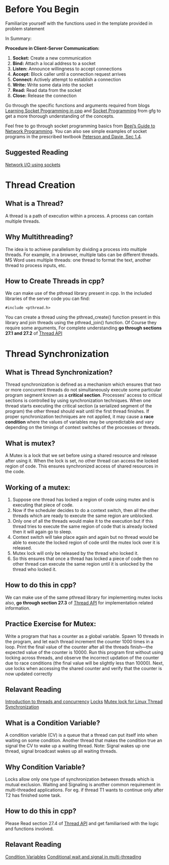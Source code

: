 # Before You Begin

Familiarize yourself with the functions used in the template provided in problem statement


In Summary:

**Procedure in Client-Server Communication:**
1. **Socket:** Create a new communication
2. **Bind:** Attach a local address to a socket
3. **Listen:** Announce willingness to accept connections
4. **Accept:** Block caller until a connection request arrives
5. **Connect:** Actively attempt to establish a connection
6. **Write:** Write some data into the socket
7. **Read:** Read data from the socket
8. **Close:** Release the connection



Go through the specific functions and arguments required from blogs [Learning Socket Programming in cpp](https://www.codingninjas.com/blog/2020/07/06/learning-socket-programming-in-c/) and [Socket Programming](https://www.geeksforgeeks.org/socket-programming-cc/) from gfg to get a more thorough understanding of the concepts.


Feel free to go through socket programming basics from [Beej’s Guide to Network Programming](https://beej.us/guide/bgnet/html/). You can also see simple examples of socket programs in the prescribed textbook [Peterson and Davie, Sec 1.4](https://book.systemsapproach.org/foundation/software.html?highlight=socket#application-programming-interface-sockets).

## Suggested Reading
[Network I/O using sockets](https://youtu.be/2TrQXSFgqBY)


# Thread Creation

## What is a Thread?
A thread is a path of execution within a process. A process can contain multiple threads.

## Why Multithreading?
The idea is to achieve parallelism by dividing a process into multiple threads. For example, in a browser, multiple tabs can be different threads. MS Word uses multiple threads: one thread to format the text, another thread to process inputs, etc.

## How to Create Threads in cpp?
We can make use of the pthread library present in cpp. In the included libraries of the server code you can find:

```#include <pthread.h>```

You can create a thread using the pthread_create() function present in this library and join threads using the pthread_join() function. Of Course they require some arguments, For complete understanding **go through sections 27.1 and 27.2** of [Thread API](https://pages.cs.wisc.edu/~remzi/OSTEP/threads-api.pdf)


# Thread Synchronization

## What is Thread Synchronization?
Thread synchronization is defined as a mechanism which ensures that two or more concurrent threads do not simultaneously execute some particular program segment known as a **critical section**. Processes’ access to critical sections is controlled by using synchronization techniques. When one thread starts executing the critical section (a serialized segment of the program) the other thread should wait until the first thread finishes. If proper synchronization techniques are not applied, it may cause a **race condition** where the values of variables may be unpredictable and vary depending on the timings of context switches of the processes or threads.

## What is mutex?
A Mutex is a lock that we set before using a shared resource and release after using it. When the lock is set, no other thread can access the locked region of code. This ensures synchronized access of shared resources in the code.

## Working of a mutex:
1. Suppose one thread has locked a region of code using mutex and is executing that piece of code.
2. Now if the scheduler decides to do a context switch, then all the other threads which are ready to execute the same region are unblocked.
3. Only one of all the threads would make it to the execution but if this thread tries to execute the same region of code that is already locked then it will again go to sleep.
4. Context switch will take place again and again but no thread would be able to execute the locked region of code until the mutex lock over it is released.
5. Mutex lock will only be released by the thread who locked it.
6. So this ensures that once a thread has locked a piece of code then no other thread can execute the same region until it is unlocked by the thread who locked it.

## How to do this in cpp?
We can make use of the same pthread library for implementing mutex locks also, **go through section 27.3** of [Thread API](https://pages.cs.wisc.edu/~remzi/OSTEP/threads-api.pdf) for implementation related information.

## Practice Exercise for Mutex:

Write a program that has a counter as a global variable. Spawn 10 threads in the program, and let each thread increment the counter 1000 times in a loop. Print the final value of the counter after all the threads finish—the expected value of the counter is 10000. Run this program first without using locking across threads, and observe the incorrect updation of the counter due to race conditions (the final value will be slightly less than 10000). 
Next, use locks when accessing the shared counter and verify that the counter is now updated correctly

## Relavant Reading

[Introduction to threads and concurrency](https://youtu.be/SVHLonf5AGY)
[Locks](https://youtu.be/EBevKfTDXUI)
[Mutex lock for Linux Thread Synchronization](https://www.geeksforgeeks.org/mutex-lock-for-linux-thread-synchronization/)


## What is a Condition Variable?

A condition variable (CV) is a queue that a thread can put itself into when waiting on some condition. Another thread that makes the condition true an signal the CV to wake up a waiting thread.
Note: Signal wakes up one thread, signal broadcast wakes up all waiting threads.

## Why Condition Variable?

Locks allow only one type of synchronization between threads which is mutual exclusion. Waiting and Signaling is another common requirement in multi-threaded applications. For eg. if thread T1 wants to continue only after T2 has finished some task.

## How to do this in cpp?

Please Read section 27.4 of [Thread API](https://pages.cs.wisc.edu/~remzi/OSTEP/threads-api.pdf) and get familiarised with the logic and functions involved.

## Relavant Reading
[Condition Variables](https://youtu.be/rMpOfbaP2PQ)
[Conditional wait and signal in multi-threading](https://www.geeksforgeeks.org/condition-wait-signal-multi-threading/)




